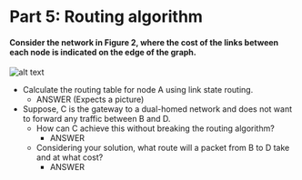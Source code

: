 # Part 5: Routing algorithm
#### Consider the network in Figure 2, where the cost of the links between each node is indicated on the edge of the graph.
![alt text](https://github.com/Kayui/tsamnotes/blob/master/Mock%20Exam%202015/figure2.png "Figure 2")
*  Calculate the routing table for node A using link state routing.
    * ANSWER (Expects a picture)
* Suppose, C is the gateway to a dual-homed network and does not want to forward any traffic between B and D.
    * How can C achieve this without breaking the routing algorithm?
        * ANSWER
    * Considering your solution, what route will a packet from B to D take and at what cost?
        * ANSWER